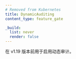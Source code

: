 ```yaml
---
# Removed from Kubernetes
title: DynamicAuditing
content_type: feature_gate

_build:
  list: never
  render: false
---
```

<!--
Used to enable dynamic auditing before v1.19.
-->
在 v1.19 版本前用于启用动态审计。
